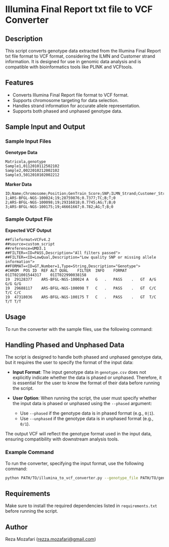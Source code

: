 # Illumina Final Report txt file to VCF Converter

## Description
This script converts genotype data extracted from the Illumina Final Report txt file format to VCF format, considering the ILMN and Customer strand information. It is designed for use in genomic data analysis and is compatible with bioinformatics tools like PLINK and VCFtools.

## Features
- Converts Illumina Final Report file format to VCF format.
- Supports chromosome targeting for data selection.
- Handles strand information for accurate allele representation.
- Supports both phased and unphased genotype data.

## Sample Input and Output

### Sample Input Files

**Genotype Data**
```csv
Matricola,genotype
Sample1,0112010112502102
Sample2,0022010212002102
Sample3,5012010102002212
```

**Marker Data**
```csv
ID;Name;Chromosome;Position;GenTrain_Score;SNP;ILMN_Strand;Customer_Strand;NormID
1;ARS-BFGL-NGS-100024;19;28759876;0.7377;TC;B;T;0
2;ARS-BFGL-NGS-100098;19;29316818;0.7745;AG;T;B;0
3;ARS-BFGL-NGS-100175;19;46661667;0.782;AG;T;B;0
```

### Sample Output File

**Expected VCF Output**
```vcf
##fileformat=VCFv4.2
##source=custom_script
##reference=UMD3.1
##FILTER=<ID=PASS,Description="All filters passed">
##FILTER=<ID=LowQual,Description="Low quality SNP or missing allele information">
##FORMAT=<ID=GT,Number=1,Type=String,Description="Genotype">
#CHROM	POS	ID	REF	ALT	QUAL	FILTER	INFO	FORMAT	01IT021001544317	01IT022990038158
19	29128377	ARS-BFGL-NGS-100024	A	G	.	PASS	.	GT	A/G	G/G	G/G
19	29688117	ARS-BFGL-NGS-100098	T	C	.	PASS	.	GT	C/C	T/C	C/C
19	47318036	ARS-BFGL-NGS-100175	T	C	.	PASS	.	GT	T/C	T/T	T/T
```

## Usage
To run the converter with the sample files, use the following command:

## Handling Phased and Unphased Data
The script is designed to handle both phased and unphased genotype data, but it requires the user to specify the format of the input data:

- **Input Format**: The input genotype data in `genotype.csv` does not explicitly indicate whether the data is phased or unphased. Therefore, it is essential for the user to know the format of their data before running the script.

- **User Option**: When running the script, the user must specify whether the input data is phased or unphased using the `--phased` argument:
  - Use `--phased` if the genotype data is in phased format (e.g., `0|1`).
  - Use `--unphased` if the genotype data is in unphased format (e.g., `0/1`).

The output VCF will reflect the genotype format used in the input data, ensuring compatibility with downstream analysis tools.

### Example Command
To run the converter, specifying the input format, use the following command:

```bash
python PATH/TO/illumina_to_vcf_converter.py --genotype_file PATH/TO/genotype.csv --marker_file PATH/TO/marker.csv --output_vcf PATH/TO/output.vcf --phased
```

## Requirements
Make sure to install the required dependencies listed in `requirements.txt` before running the script.

## Author
Reza Mozafari (rezza.mozafari@gmail.com)